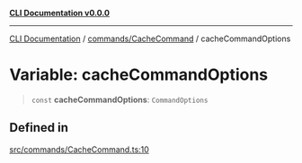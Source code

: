 [**CLI Documentation v0.0.0**](../../../README.md)

***

[CLI Documentation](../../../modules.md) / [commands/CacheCommand](../README.md) / cacheCommandOptions

# Variable: cacheCommandOptions

> `const` **cacheCommandOptions**: `CommandOptions`

## Defined in

[src/commands/CacheCommand.ts:10](https://github.com/stonemjs/cli/blob/7903e21087d732d9d42947a348eb3c473963e042/src/commands/CacheCommand.ts#L10)

